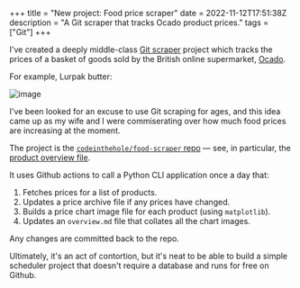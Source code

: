 +++
title = "New project: Food price scraper"
date = 2022-11-12T17:51:38Z
description = "A Git scraper that tracks Ocado product prices."
tags = ["Git"]
+++

I've created a deeply middle-class [Git scraper][git_scraper_definition] project
which tracks the prices of a basket of goods sold by the British online
supermarket, [Ocado][ocado].

For example, Lurpak butter:

![image](/images/product-price-graph.png)

[git_scraper_definition]: https://simonwillison.net/2020/Oct/9/git-scraping/
[ocado]: https://www.ocado.com/

I've been looked for an excuse to use Git scraping for ages, and this idea came
up as my wife and I were commiserating over how much food prices are increasing
at the moment.

The project is the [`codeinthehole/food-scraper` repo][repo_food_scraper] — see,
in particular, the [product overview file][overview_file].

It uses Github actions to call a Python CLI application once a day that:

1. Fetches prices for a list of products.
2. Updates a price archive file if any prices have changed.
3. Builds a price chart image file for each product (using `matplotlib`).
4. Updates an `overview.md` file that collates all the chart images.

Any changes are committed back to the repo.

Ultimately, it's an act of contortion, but it's neat to be able to build a
simple scheduler project that doesn't require a database and runs for free on
Github.

[repo_food_scraper]: https://github.com/codeinthehole/food-scraper
[overview_file]: https://github.com/codeinthehole/food-scraper/tree/master/overview.md
